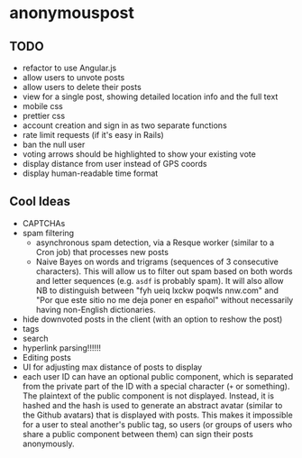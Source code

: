 anonymouspost
=============

## TODO

- refactor to use Angular.js
- allow users to unvote posts
- allow users to delete their posts
- view for a single post, showing detailed location info and the full text
- mobile css
- prettier css
- account creation and sign in as two separate functions
- rate limit requests (if it's easy in Rails)
- ban the null user
- voting arrows should be highlighted to show your existing vote
- display distance from user instead of GPS coords
- display human-readable time format

## Cool Ideas

- CAPTCHAs
- spam filtering
  - asynchronous spam detection, via a Resque worker (similar to a Cron job) that processes new posts
  - Naive Bayes on words and trigrams (sequences of 3 consecutive characters). This will allow us to filter out spam based on both words and letter sequences (e.g. `asdf` is probably spam). It will also allow NB to distinguish between "fyh ueiq lxckw poqwls nnw.com" and "Por que este sitio no me deja poner en español" without necessarily having non-English dictionaries.
- hide downvoted posts in the client (with an option to reshow the post)
- tags
- search
- hyperlink parsing!!!!!!
- Editing posts
- UI for adjusting max distance of posts to display
- each user ID can have an optional public component, which is separated from the private part of the ID with a special character (`+` or something). The plaintext of the public component is not displayed. Instead, it is hashed and the hash is used to generate an abstract avatar (similar to the Github avatars) that is displayed with posts. This makes it impossible for a user to steal another's public tag, so users (or groups of users who share a public component between them) can sign their posts anonymously.